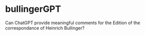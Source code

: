 # bullingerGPT
Can ChatGPT provide meaningful comments for the Edition of the correspondance of Heinrich Bullinger?<br>
